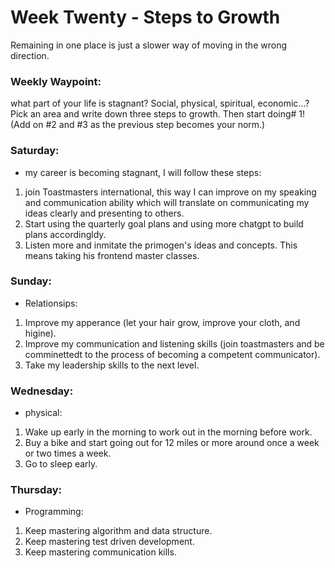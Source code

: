 # Week Twenty - Steps to Growth
Remaining in one place is just a slower way of moving in the wrong direction.

### Weekly Waypoint:
what part of your life is stagnant? Social, physical, spiritual, economic...? Pick an area and write down three steps to growth. Then start doing# 1!
(Add on #2 and #3 as the previous step becomes your norm.)

### Saturday:
- my career is becoming stagnant, I will follow these steps:
1) join Toastmasters international, this way I can improve on my speaking and communication
ability which will translate on communicating my ideas clearly and presenting to others.
2) Start using the quarterly goal plans and using more chatgpt to build plans accordingldy.
3) Listen more and inmitate the primogen's ideas and concepts. This means taking his frontend master classes.

### Sunday:
- Relationsips:
1) Improve my apperance (let your hair grow, improve your cloth, and higine).
2) Improve my communication and listening skills (join toastmasters and be comminettedt to the process of becoming a competent communicator).
3) Take my leadership skills to the next level.

### Wednesday:
- physical:
1) Wake up early in the morning to work out in the morning before work.
2) Buy a bike and start going out for 12 miles or more around once a week or two times a week.
3) Go to sleep early.

### Thursday:
- Programming:
1) Keep mastering algorithm and data structure.
2) Keep mastering test driven development.
3) Keep mastering communication kills.


